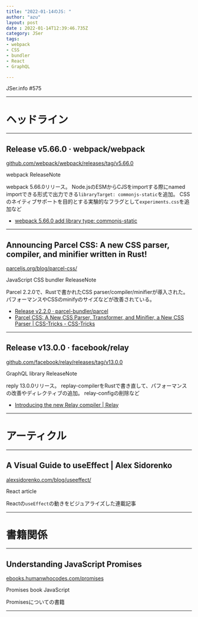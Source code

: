 ```yaml
---
title: "2022-01-14のJS: "
author: "azu"
layout: post
date : 2022-01-14T12:39:46.735Z
category: JSer
tags:
- webpack
- CSS
- bundler
- React
- GraphQL

---
```


JSer.info #575

----

<h1 class="site-genre">ヘッドライン</h1>

----

## Release v5.66.0 · webpack/webpack
[github.com/webpack/webpack/releases/tag/v5.66.0](https://github.com/webpack/webpack/releases/tag/v5.66.0 "Release v5.66.0 · webpack/webpack")
<p class="jser-tags jser-tag-icon"><span class="jser-tag">webpack</span> <span class="jser-tag">ReleaseNote</span></p>

webpack 5.66.0リリース。
Node.jsのESMからCJSをimportする際にnamed importできる形式で出力できる`libraryTarget: commonjs-static`を追加。
CSSのネイティブサポートを目的とする実験的なフラグとして`experiments.css`を追加など

- [webpack 5.66.0 add library type: commonjs-static](https://gist.github.com/azu/eed67b26171fbb0643024ce3e1c85b35 "webpack 5.66.0 add library type: commonjs-static")

----

## Announcing Parcel CSS: A new CSS parser, compiler, and minifier written in Rust!
[parceljs.org/blog/parcel-css/](https://parceljs.org/blog/parcel-css/ "Announcing Parcel CSS: A new CSS parser, compiler, and minifier written in Rust!")
<p class="jser-tags jser-tag-icon"><span class="jser-tag">JavaScript</span> <span class="jser-tag">CSS</span> <span class="jser-tag">bundler</span> <span class="jser-tag">ReleaseNote</span></p>

Parcel 2.2.0で、Rustで書かれたCSS parser/compiler/minifierが導入された。
パフォーマンスやCSSのminifyのサイズなどが改善されている。

- [Release v2.2.0 · parcel-bundler/parcel](https://github.com/parcel-bundler/parcel/releases/tag/v2.2.0 "Release v2.2.0 · parcel-bundler/parcel")
- [Parcel CSS: A New CSS Parser, Transformer, and Minifier, a New CSS Parser | CSS-Tricks - CSS-Tricks](https://css-tricks.com/parcel-css/ "Parcel CSS: A New CSS Parser, Transformer, and Minifier, a New CSS Parser | CSS-Tricks - CSS-Tricks")

----

## Release v13.0.0 · facebook/relay
[github.com/facebook/relay/releases/tag/v13.0.0](https://github.com/facebook/relay/releases/tag/v13.0.0 "Release v13.0.0 · facebook/relay")
<p class="jser-tags jser-tag-icon"><span class="jser-tag">GraphQL</span> <span class="jser-tag">library</span> <span class="jser-tag">ReleaseNote</span></p>

reply 13.0.0リリース。
replay-compilerをRustで書き直して、パフォーマンスの改善やディレクティブの追加。
relay-configの削除など

- [Introducing the new Relay compiler | Relay](https://relay.dev/blog/2021/12/08/introducing-the-new-relay-compiler/ "Introducing the new Relay compiler | Relay")

----
<h1 class="site-genre">アーティクル</h1>

----

## A Visual Guide to useEffect | Alex Sidorenko
[alexsidorenko.com/blog/useeffect/](https://alexsidorenko.com/blog/useeffect/ "A Visual Guide to useEffect | Alex Sidorenko")
<p class="jser-tags jser-tag-icon"><span class="jser-tag">React</span> <span class="jser-tag">article</span></p>

Reactの`useEffect`の動きをビジュアライズした連載記事


----
<h1 class="site-genre">書籍関係</h1>

----

## Understanding JavaScript Promises
[ebooks.humanwhocodes.com/promises](https://ebooks.humanwhocodes.com/promises "Understanding JavaScript Promises")
<p class="jser-tags jser-tag-icon"><span class="jser-tag">Promises</span> <span class="jser-tag">book</span> <span class="jser-tag">JavaScript</span></p>

Promisesについての書籍


----
